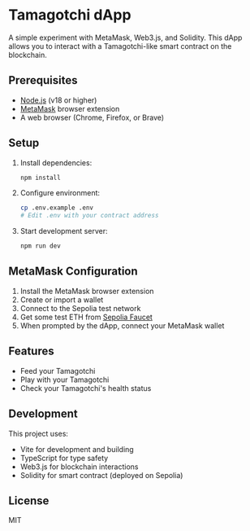 # Tamagotchi dApp

A simple experiment with MetaMask, Web3.js, and Solidity. This dApp allows you to interact with a Tamagotchi-like smart contract on the blockchain.

## Prerequisites

- [Node.js](https://nodejs.org/) (v18 or higher)
- [MetaMask](https://metamask.io/) browser extension
- A web browser (Chrome, Firefox, or Brave)

## Setup

1. Install dependencies:
   ```bash
   npm install
   ```

2. Configure environment:
   ```bash
   cp .env.example .env
   # Edit .env with your contract address
   ```

3. Start development server:
   ```bash
   npm run dev
   ```

## MetaMask Configuration

1. Install the MetaMask browser extension
2. Create or import a wallet
3. Connect to the Sepolia test network
4. Get some test ETH from [Sepolia Faucet](https://sepoliafaucet.com/)
5. When prompted by the dApp, connect your MetaMask wallet

## Features

- Feed your Tamagotchi
- Play with your Tamagotchi
- Check your Tamagotchi's health status

## Development

This project uses:
- Vite for development and building
- TypeScript for type safety
- Web3.js for blockchain interactions
- Solidity for smart contract (deployed on Sepolia)

## License

MIT 